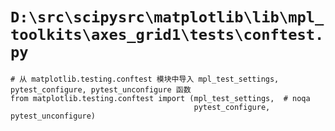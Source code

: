 # `D:\src\scipysrc\matplotlib\lib\mpl_toolkits\axes_grid1\tests\conftest.py`

```
# 从 matplotlib.testing.conftest 模块中导入 mpl_test_settings, pytest_configure, pytest_unconfigure 函数
from matplotlib.testing.conftest import (mpl_test_settings,  # noqa
                                         pytest_configure, pytest_unconfigure)
```